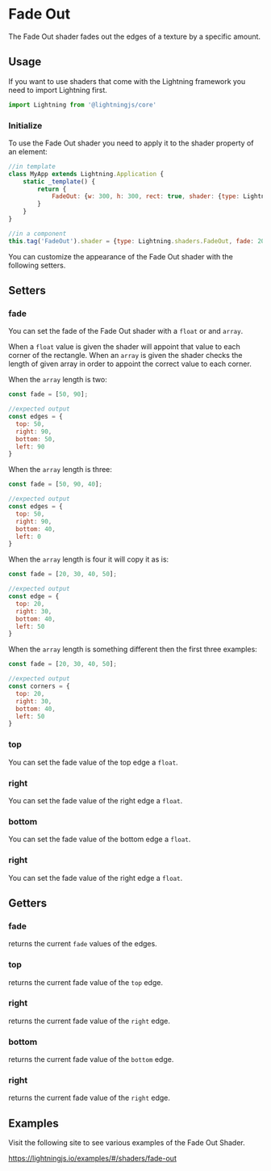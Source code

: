 # Fade Out

The Fade Out shader fades out the edges of a texture by a specific amount.

## Usage

If you want to use shaders that come with the Lightning framework you need to import Lightning first.

```js
import Lightning from '@lightningjs/core'
```

### Initialize

To use the Fade Out shader you need to apply it to the shader property of an element:

```js
//in template
class MyApp extends Lightning.Application {
    static _template() {
        return {
            FadeOut: {w: 300, h: 300, rect: true, shader: {type: Lightning.shaders.FadeOut, fade: 20}}
        }
    }
}

//in a component
this.tag('FadeOut').shader = {type: Lightning.shaders.FadeOut, fade: 20}
```

You can customize the appearance of the Fade Out shader with the following setters.


## Setters

### fade
You can set the fade of the Fade Out shader with a `float` or and `array`.

When a `float` value is given the shader will appoint that value to each corner of the rectangle. When an `array` is given the shader checks the length of given array in order to appoint the correct value to each corner.

When the `array` length is two:

```js
const fade = [50, 90];

//expected output
const edges = {
  top: 50,
  right: 90,
  bottom: 50,
  left: 90
}
```

When the `array` length is three:

```js
const fade = [50, 90, 40];

//expected output
const edges = {
  top: 50,
  right: 90,
  bottom: 40,
  left: 0
}
```

When the `array` length is four it will copy it as is:

```js
const fade = [20, 30, 40, 50];

//expected output
const edge = {
  top: 20,
  right: 30,
  bottom: 40,
  left: 50
}
```

When the `array` length is something different then the first three examples:

```js
const fade = [20, 30, 40, 50];

//expected output
const corners = {
  top: 20,
  right: 30,
  bottom: 40,
  left: 50
}
```

### top
You can set the fade value of the top edge a `float`.

### right
You can set the fade value of the right edge a `float`.

### bottom
You can set the fade value of the bottom edge a `float`.

### right
You can set the fade value of the right edge a `float`.


## Getters

### fade
returns the current `fade` values of the edges.

### top
returns the current fade value of the `top` edge.

### right
returns the current fade value of the `right` edge.

### bottom
returns the current fade value of the `bottom` edge.

### right
returns the current fade value of the `right` edge.

## Examples

Visit the following site to see various examples of the Fade Out Shader.

<https://lightningjs.io/examples/#/shaders/fade-out>
